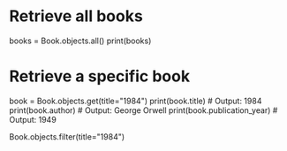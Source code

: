 # Retrieve all books
books = Book.objects.all()
print(books)

# Retrieve a specific book
book = Book.objects.get(title="1984")
print(book.title)           # Output: 1984
print(book.author)          # Output: George Orwell
print(book.publication_year)  # Output: 1949

Book.objects.filter(title="1984")
